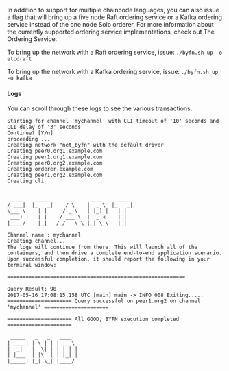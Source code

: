 In addition to support for multiple chaincode languages, you can also issue a flag that will bring up a five node Raft ordering service or a Kafka ordering service instead of the one node Solo orderer. For more information about the currently supported ordering service implementations, check out The Ordering Service.

To bring up the network with a Raft ordering service, issue:
`./byfn.sh up -o etcdraft`

To bring up the network with a Kafka ordering service, issue:
`./byfn.sh up -o kafka`

#### Logs
You can scroll through these logs to see the various transactions.

```
Starting for channel 'mychannel' with CLI timeout of '10' seconds and CLI delay of '3' seconds
Continue? [Y/n]
proceeding ...
Creating network "net_byfn" with the default driver
Creating peer0.org1.example.com
Creating peer1.org1.example.com
Creating peer0.org2.example.com
Creating orderer.example.com
Creating peer1.org2.example.com
Creating cli


 ____    _____      _      ____    _____
/ ___|  |_   _|    / \    |  _ \  |_   _|
\___ \    | |     / _ \   | |_) |   | |
 ___) |   | |    / ___ \  |  _ <    | |
|____/    |_|   /_/   \_\ |_| \_\   |_|

Channel name : mychannel
Creating channel...
The logs will continue from there. This will launch all of the containers, and then drive a complete end-to-end application scenario. Upon successful completion, it should report the following in your terminal window:

==========================================================

Query Result: 90
2017-05-16 17:08:15.158 UTC [main] main -> INFO 008 Exiting.....
===================== Query successful on peer1.org2 on channel 'mychannel' =====================

===================== All GOOD, BYFN execution completed =====================

 _____   _   _   ____
| ____| | \ | | |  _ \
|  _|   |  \| | | | | |
| |___  | |\  | | |_| |
|_____| |_| \_| |____/
```
